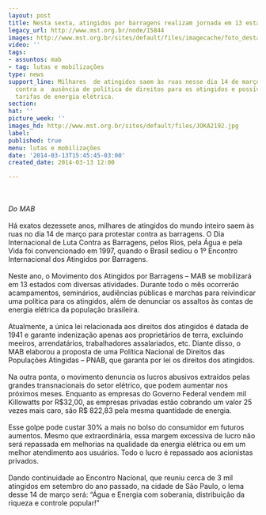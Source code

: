 ```yaml
---
layout: post
title: Nesta sexta, atingidos por barragens realizam jornada em 13 estados
legacy_url: http://www.mst.org.br/node/15844
images: http://www.mst.org.br/sites/default/files/imagecache/foto_destaque/JOKA2192.jpg
video: ''
tags:
- assuntos: mab
- tag: lutas e mobilizações
type: news
support_line: Milhares  de atingidos saem às ruas nesse dia 14 de março para protestar
  contra a  ausência de política de direitos para os atingidos e possível aumento  nas
  tarifas de energia elétrica.
section: 
hat: ''
picture_week: ''
images_hd: http://www.mst.org.br/sites/default/files/JOKA2192.jpg
label: 
published: true
menu: lutas e mobilizações
date: '2014-03-13T15:45:45-03:00'
created_date: 2014-03-13 12:00

---
```

<p><br><em><br>Do MAB</em><br><br>Há exatos dezessete anos, milhares de atingidos do mundo inteiro saem às ruas no dia 14 de março para protestar contra as barragens. O Dia Internacional de Luta Contra as Barragens, pelos Rios, pela Água e pela Vida foi convencionado em 1997, quando o Brasil sediou o 1º Encontro Internacional dos Atingidos por Barragens.<br><br>Neste ano, o Movimento dos Atingidos por Barragens – MAB se mobilizará em 13 estados com diversas atividades. Durante todo o mês ocorrerão acampamentos, seminários, audiências públicas e marchas para reivindicar uma política para os atingidos, além de denunciar os assaltos às contas de energia elétrica da população brasileira.<br><br>Atualmente, a única lei relacionada aos direitos dos atingidos é datada de 1941 e garante indenização apenas aos proprietários de terra, excluindo meeiros, arrendatários, trabalhadores assalariados, etc. Diante disso, o MAB elaborou a proposta de uma Política Nacional de Direitos das Populações Atingidas – PNAB, que garanta por lei os direitos dos atingidos.<br><br>Na outra ponta, o movimento denuncia os lucros abusivos extraídos pelas grandes transnacionais do setor elétrico, que podem aumentar nos próximos meses. Enquanto as empresas do Governo Federal vendem mil Killowatts por R$32,00, as empresas privadas estão cobrando um valor 25 vezes mais caro, são R$ 822,83 pela mesma quantidade de energia.<br><br>Esse golpe pode custar 30% a mais no bolso do consumidor em futuros aumentos. Mesmo que extraordinária, essa margem excessiva de lucro não será repassada em melhorias na qualidade da energia elétrica ou em um melhor atendimento aos usuários. Todo o lucro é repassado aos acionistas privados.<br><br>Dando continuidade ao Encontro Nacional, que reuniu cerca de 3 mil atingidos em setembro do ano passado, na cidade de São Paulo, o lema desse 14 de março será: “Água e Energia com soberania, distribuição da riqueza e controle popular!”<br>&nbsp;</p><p>&nbsp;</p>

